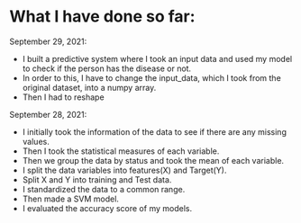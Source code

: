 # What I have done so far:

September 29, 2021:
- I built a predictive system where I took an input data and used my model to check if the person has the disease or not.
- In order to this, I have to change the input_data, which I took from the original dataset, into a numpy array.
- Then I had to reshape
 
September 28, 2021:
- I initially took the information of the data to see if there are any missing values.
- Then I took the statistical measures of each variable. 
- Then we group the data by status and took the mean of each variable. 
- I split the data variables into features(X) and Target(Y).
- Split X and Y into training and Test data.
- I standardized the data to a common range.
- Then made a SVM model.
- I evaluated the accuracy score of my models.

